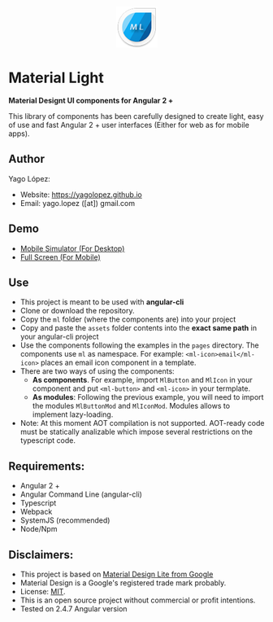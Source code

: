 <!-- todo: poner los incoveninets de otras alternativas como que son mas lentas, complicadas, etc. -->
<!-- <div style="margin: auto; width: 81px;"><img src="src/assets/img/logo.png" style="margin: auto; width: 81px;"></div> -->
<p align="center"><img src="src/assets/img/logo.png" style="margin: auto; width: 81px;"></p>

# Material Light

**Material Designt UI components for Angular 2 +**

This library of components has been carefully designed to create light, easy of use and fast Angular 2 + user interfaces
(Either for web as for mobile apps).

## Author

Yago López:

- Website: <a href="https://yagolopez.github.io" target="_blank">https://yagolopez.github.io</a>
- Email: yago.lopez ([at]) gmail.com

## Demo

<!-- - <a href="http://yagolopez.github.io/material-light/iframe/iframe.html" target="_blank">Desktop PC</a> -->
- <a href="http://mobt.me/Xf27" target="_blank">Mobile Simulator (For Desktop)</a>
- <a href="https://yagolopez.github.io/material-light/dist/index.html" target="_blank">Full Screen (For Mobile)</a>

## Use

- This project is meant to be used with **angular-cli**
- Clone or download the repository.
- Copy the `ml` folder (where the components are) into your project
- Copy and paste the `assets` folder contents into the **exact same path** in your angular-cli project
- Use the components following the examples in the `pages` directory. The components use `ml` as namespace. For example: `<ml-icon>email</ml-icon>` places an email icon component in a template.
- There are two ways of using the components:
  - **As components**. For example, import `MlButton` and `MlIcon` in your component and put `<ml-button>` and `<ml-icon>` in your termplate.
  - **As modules**: Following the previous example, you will need to import the modules `MlButtonMod` and `MlIconMod`. Modules allows to implement lazy-loading.
- Note: At this moment AOT compilation is not supported.
AOT-ready code must be statically analizable which impose several restrictions on the typescript code.

## Requirements:

- Angular 2 +
- Angular Command Line (angular-cli)
- Typescript
- Webpack
- SystemJS (recommended)
- Node/Npm

## Disclaimers:

- This project is based on <a href="http://getmdl.io" target="_blank">Material Design Lite from Google</a>
- Material Design is a Google's registered trade mark probably.
- License: <a href="LICENSE.txt">MIT</a>.
- This is an open source project without commercial or profit intentions.
- Tested on 2.4.7 Angular version
